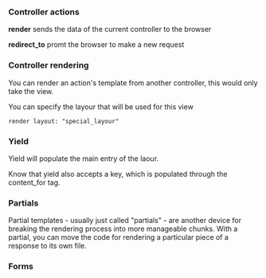 ### Controller actions
**render** sends the data of the current controller to the browser

**redirect_to** promt the browser to make a new request


### Controller rendering
You can render an action's template from another controller, this would only take the view.

You can specify the layour that will be used for this view

```
render layout: "special_layour"
```

### Yield
Yield will populate the main entry of the laour.

Know that yield also accepts a key, which is populated through the content_for tag.

### Partials
Partial templates - usually just called "partials" - are another device for breaking the rendering process into more manageable chunks. With a partial, you can move the code for rendering a particular piece of a response to its own file.

### Forms
